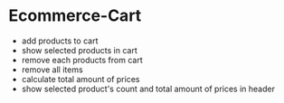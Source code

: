 # Ecommerce-Cart
- add products to cart
- show selected products in cart
- remove each products from cart
- remove all items
- calculate total amount of prices
- show selected product's count and total amount of prices in header
